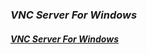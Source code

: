 ### ***VNC Server For Windows***   
#### [**_VNC Server For Windows_**](https://home.mycloud.com/action/share/02ccd32e-1aee-4b5e-824b-b246ef506db3)
<script type='text/javascript' src='https://storage.ko-fi.com/cdn/widget/Widget_2.js'></script><script type='text/javascript'>kofiwidget2.init('Hey! Support Me On Ko-fi!', '#29abe0', 'L4L76FZ0F');kofiwidget2.draw();</script> 
